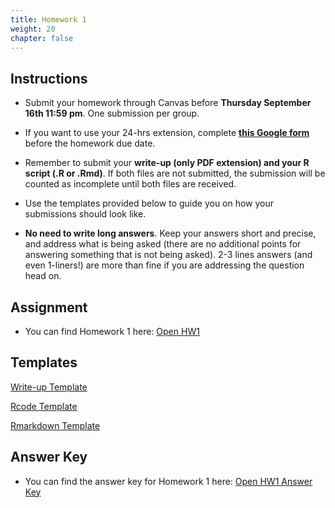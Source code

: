 ```yaml
---
title: Homework 1
weight: 20
chapter: false
---
```


## Instructions

- Submit your homework through Canvas before **Thursday September 16th 11:59 pm**. One submission per group.

- If you want to use your 24-hrs extension, complete **[this Google form](https://forms.gle/3HSsiZBAPSZ8rEYD7)** before the homework due date.

- Remember to submit your **write-up (only PDF extension) and your R script (.R or .Rmd)**. If both files are not submitted, the submission will be counted as incomplete until both files are received.

- Use the templates provided below to guide you on how your submissions should look like.

- **No need to write long answers**. Keep your answers short and precise, and address what is being asked (there are no additional points for answering something that is not being asked). 2-3 lines answers (and even 1-liners!) are more than fine if you are addressing the question head on.


## Assignment

- You can find Homework 1 here: <a onclick="ga('send', 'event', 'External-Link','click','hw1','0','Link');" href="https://sta235.netlify.app/assignments/homework/homework1/STA235H_Fall21_Homework1.html" target="_blank" class="btn btn-default"> Open HW1 <i class="fas fa-external-link-alt"></i></a> 

## Templates

<a onclick="ga('send', 'event', 'External-Link','click','hw1_doc','0','Link');" href="https://sta235.netlify.app/assignments/homework/homework1/STA235H_HW1_template.docx" target="_blank" class="btn btn-default"> Write-up Template <i class="fas fa-external-link-alt"></i></a> 
<br>

<a onclick="ga('send', 'event', 'External-Link','click','hw1_code','0','Link');" href="https://sta235.netlify.app/assignments/homework/homework1/STA235H_HW1_template.R" target="_blank" class="btn btn-default"> Rcode Template <i class="fas fa-external-link-alt"></i></a> 
<br>

<a onclick="ga('send', 'event', 'External-Link','click','hw1_rmd','0','Link');" href="https://sta235.netlify.app/assignments/homework/homework1/STA235H_HW1_template.Rmd" target="_blank" class="btn btn-default"> Rmarkdown Template <i class="fas fa-external-link-alt"></i></a> 


## Answer Key

- You can find the answer key for Homework 1 here: <a onclick="ga('send', 'event', 'External-Link','click','hw1_key','0','Link');" href="https://sta235.netlify.app/assignments/homework/homework1/STA235H_Fall21_Homework1_AnswerKey.html" target="_blank" class="btn btn-default"> Open HW1 Answer Key <i class="fas fa-external-link-alt"></i></a> 